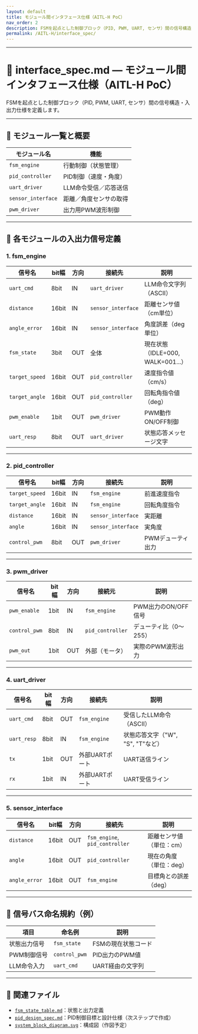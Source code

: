```yaml
---
layout: default
title: モジュール間インタフェース仕様（AITL-H PoC）
nav_order: 2
description: FSMを起点とした制御ブロック（PID, PWM, UART, センサ）間の信号構造・入出力仕様
permalink: /AITL-H/interface_spec/
---
```


---

# 🔌 interface_spec.md — モジュール間インタフェース仕様（AITL-H PoC）

FSMを起点とした制御ブロック（PID, PWM, UART, センサ）間の信号構造・入出力仕様を定義します。

---

## 📂 モジュール一覧と概要

| モジュール名   | 機能                             |
|----------------|----------------------------------|
| `fsm_engine`   | 行動制御（状態管理）            |
| `pid_controller` | PID制御（速度・角度）           |
| `uart_driver`  | LLM命令受信／応答送信            |
| `sensor_interface` | 距離／角度センサの取得         |
| `pwm_driver`   | 出力用PWM波形制御                |

---

## 🔁 各モジュールの入出力信号定義

### 1. fsm_engine

| 信号名        | bit幅 | 方向 | 接続先         | 説明                        |
|---------------|--------|------|----------------|-----------------------------|
| `uart_cmd`    | 8bit  | IN   | `uart_driver`  | LLM命令文字列（ASCII）     |
| `distance`    | 16bit | IN   | `sensor_interface` | 距離センサ値（cm単位）     |
| `angle_error` | 16bit | IN   | `sensor_interface` | 角度誤差（deg単位）        |
| `fsm_state`   | 3bit  | OUT  | 全体           | 現在状態（IDLE=000, WALK=001...） |
| `target_speed`| 16bit | OUT  | `pid_controller` | 速度指令値（cm/s）         |
| `target_angle`| 16bit | OUT  | `pid_controller` | 回転角指令値（deg）        |
| `pwm_enable`  | 1bit  | OUT  | `pwm_driver`   | PWM動作ON/OFF制御          |
| `uart_resp`   | 8bit  | OUT  | `uart_driver`  | 状態応答メッセージ文字     |

---

### 2. pid_controller

| 信号名        | bit幅 | 方向 | 接続先         | 説明                        |
|---------------|--------|------|----------------|-----------------------------|
| `target_speed`| 16bit | IN   | `fsm_engine`   | 前進速度指令                |
| `target_angle`| 16bit | IN   | `fsm_engine`   | 回転角度指令                |
| `distance`    | 16bit | IN   | `sensor_interface` | 実距離                      |
| `angle`       | 16bit | IN   | `sensor_interface` | 実角度                      |
| `control_pwm` | 8bit  | OUT  | `pwm_driver`   | PWMデューティ出力           |

---

### 3. pwm_driver

| 信号名        | bit幅 | 方向 | 接続元           | 説明                      |
|---------------|--------|------|------------------|---------------------------|
| `pwm_enable`  | 1bit   | IN   | `fsm_engine`     | PWM出力のON/OFF信号      |
| `control_pwm` | 8bit   | IN   | `pid_controller` | デューティ比（0〜255）   |
| `pwm_out`     | 1bit   | OUT  | 外部（モータ）    | 実際のPWM波形出力        |

---

### 4. uart_driver

| 信号名     | bit幅 | 方向 | 接続先        | 説明                              |
|------------|--------|------|---------------|-----------------------------------|
| `uart_cmd` | 8bit  | OUT  | `fsm_engine`  | 受信したLLM命令（ASCII）         |
| `uart_resp`| 8bit  | IN   | `fsm_engine`  | 状態応答文字（"W", "S", "T"など） |
| `tx`       | 1bit  | OUT  | 外部UARTポート | UART送信ライン                    |
| `rx`       | 1bit  | IN   | 外部UARTポート | UART受信ライン                    |

---

### 5. sensor_interface

| 信号名        | bit幅 | 方向 | 接続先             | 説明                         |
|---------------|--------|------|--------------------|------------------------------|
| `distance`    | 16bit | OUT  | `fsm_engine`, `pid_controller` | 距離センサ値（単位：cm）     |
| `angle`       | 16bit | OUT  | `pid_controller`   | 現在の角度（単位：deg）       |
| `angle_error` | 16bit | OUT  | `fsm_engine`       | 目標角との誤差（deg）         |

---

## 📘 信号バス命名規約（例）

| 項目 | 命名例         | 説明               |
|------|----------------|--------------------|
| 状態出力信号 | `fsm_state`     | FSMの現在状態コード |
| PWM制御信号 | `control_pwm`  | PID出力のPWM値      |
| LLM命令入力 | `uart_cmd`     | UART経由の文字列    |

---

## 🔗 関連ファイル

- [`fsm_state_table.md`](./fsm_state_table.md)：状態と出力定義
- [`pid_design_spec.md`](./pid_design_spec.md)：PID制御目標と設計仕様（次ステップで作成）
- [`system_block_diagram.svg`](./system_block_diagram.svg)：構成図（作図予定）
